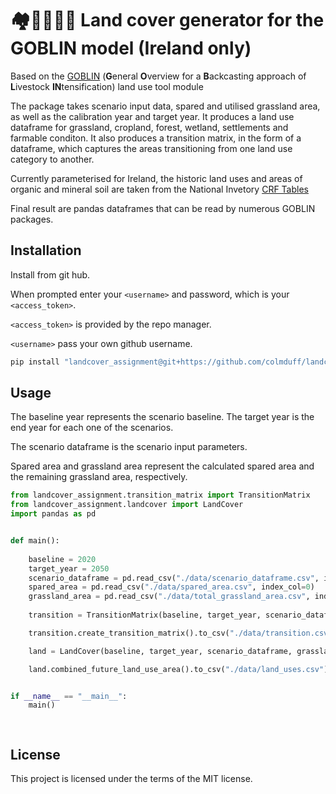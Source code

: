 # 🏘️🌳🌲🌽🍀 Land cover generator for the GOBLIN model (Ireland only)

 Based on the [GOBLIN](https://gmd.copernicus.org/articles/15/2239/2022/) (**G**eneral **O**verview for a **B**ackcasting approach of **L**ivestock **IN**tensification) land use tool module

 The package takes scenario input data, spared and utilised grassland area, as well as the calibration year and target year. It produces a land use dataframe for grassland, cropland, forest, wetland, settlements and farmable conditon. It also produces a transition matrix, in the form of a dataframe, which captures the areas transitioning from one land use category to another. 

 Currently parameterised for Ireland, the historic land uses and areas of organic and mineral soil are taken from the National Invetory [CRF Tables](https://www.epa.ie/publications/monitoring--assessment/climate-change/air-emissions/irelands-national-inventory-submissions-2022.php)

 Final result are pandas dataframes that can be read by numerous GOBLIN packages.

## Installation

Install from git hub. 

When prompted enter your ```<username>``` and password, which is your ```<access_token>```.

```<access_token>``` is provided by the repo manager.

```<username>``` pass your own github username.


```bash
pip install "landcover_assignment@git+https://github.com/colmduff/landcover_assignment.git@main" 

```

## Usage
The baseline year represents the scenario baseline. The target year is the end year for each one of the scenarios. 

The scenario dataframe is the scenario input parameters. 

Spared area and grassland area represent the calculated spared area and the remaining grassland area, respectively.

```python
from landcover_assignment.transition_matrix import TransitionMatrix
from landcover_assignment.landcover import LandCover
import pandas as pd


def main():
    
    baseline = 2020
    target_year = 2050
    scenario_dataframe = pd.read_csv("./data/scenario_dataframe.csv", index_col=0)
    spared_area = pd.read_csv("./data/spared_area.csv", index_col=0)
    grassland_area = pd.read_csv("./data/total_grassland_area.csv", index_col=0)
    
    transition = TransitionMatrix(baseline, target_year, scenario_dataframe, grassland_area, spared_area)

    transition.create_transition_matrix().to_csv("./data/transition.csv")

    land = LandCover(baseline, target_year, scenario_dataframe, grassland_area, spared_area)

    land.combined_future_land_use_area().to_csv("./data/land_uses.csv")


if __name__ == "__main__":
    main()

    
```
## License
This project is licensed under the terms of the MIT license.
